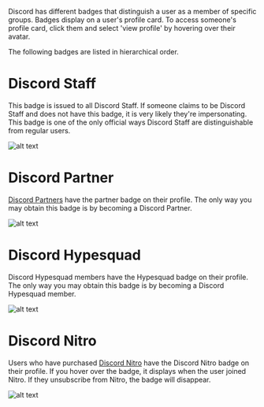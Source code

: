 <!-- TITLE: Badges -->
<!-- SUBTITLE: Discord Badges -->

Discord has different badges that distinguish a user as a member of specific groups. Badges display on a user's profile card. To access someone's profile card, click them and select 'view profile' by hovering over their avatar. 

The following badges are listed in hierarchical order.
# Discord Staff
This badge is issued to all Discord Staff. If someone claims to be Discord Staff and does not have this badge, it is very likely they're impersonating. This badge is one of the only official ways Discord Staff are distinguishable from regular users. 

![alt text](https://i.imgur.com/3VabPg6.png?1)
# Discord Partner
[Discord Partners](/partners) have the partner badge on their profile. The only way you may obtain this badge is by becoming a Discord Partner. 

![alt text](https://i.imgur.com/wwR8ZXe.png?1)
# Discord Hypesquad
Discord Hypesquad members have the Hypesquad badge on their profile. The only way you may obtain this badge is by becoming a Discord Hypesquad member.

![alt text](https://i.imgur.com/0CNTEx7.png?1)
# Discord Nitro
Users who have purchased [Discord Nitro](/nitro) have the Discord Nitro badge on their profile. If you hover over the badge, it displays when the user joined Nitro. If they unsubscribe from Nitro, the badge will disappear. 

![alt text](https://i.imgur.com/mNJALK4.png?1)